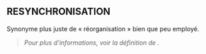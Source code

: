 ## RESYNCHRONISATION

Synonyme plus juste de « réorganisation » bien que peu employé.

> *Pour plus d'informations, voir la définition de [](/dictionnaire/./R.md#réorganisation).*

